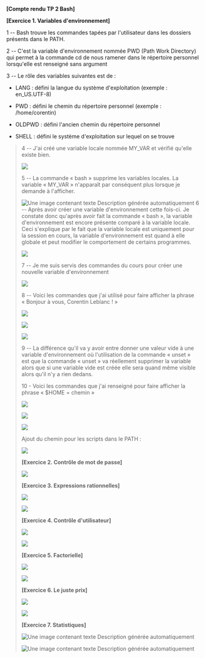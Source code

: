 **[Compte rendu TP 2 Bash]**

**[Exercice 1. Variables d'environnement]**

1 -- Bash trouve les commandes tapées par l'utilisateur dans les
dossiers présents dans le PATH.

2 -- C'est la variable d'environnement nommée PWD (Path Work Directory)
qui permet à la commande cd de nous ramener dans le répertoire personnel
lorsqu'elle est renseigné sans argument

3 -- Le rôle des variables suivantes est de :

-   LANG : défini la langue du système d'exploitation (exemple :
    en_US.UTF-8)

-   PWD : défini le chemin du répertoire personnel (exemple :
    /home/corentin)

-   OLDPWD : défini l'ancien chemin du répertoire personnel

-   SHELL : défini le système d'exploitation sur lequel on se trouve

> 4 -- J'ai créé une variable locale nommée MY_VAR et vérifié qu'elle
> existe bien.
>
> ![](vertopal_27af89dc06304f3292fb7fc711cdd886/media/image1.png)
>
> 5 -- La commande « bash » supprime les variables locales. La variable
> « MY_VAR » n'apparaît par conséquent plus lorsque je demande à
> l'afficher.
>
> ![Une image contenant texte Description générée
> automatiquement](vertopal_27af89dc06304f3292fb7fc711cdd886/media/image2.png)
> 6 -- Après avoir créer une variable d'environnement cette fois-ci. Je
> constate donc qu'après avoir fait la commande « bash », la variable
> d'environnement est encore présente comparé à la variable locale. Ceci
> s'explique par le fait que la variable locale est uniquement pour la
> session en cours, la variable d'environnement est quand à elle globale
> et peut modifier le comportement de certains programmes.
>
> ![](vertopal_27af89dc06304f3292fb7fc711cdd886/media/image3.png)
>
> 7 -- Je me suis servis des commandes du cours pour créer une nouvelle
> variable d'environnement
>
> ![](vertopal_27af89dc06304f3292fb7fc711cdd886/media/image4.png)
>
> 8 -- Voici les commandes que j'ai utilisé pour faire afficher la
> phrase « Bonjour à vous, Corentin Leblanc ! »
>
> ![](vertopal_27af89dc06304f3292fb7fc711cdd886/media/image5.png)
>
> ![](vertopal_27af89dc06304f3292fb7fc711cdd886/media/image6.png)
>
> ![](vertopal_27af89dc06304f3292fb7fc711cdd886/media/image7.png)
>
> 9 -- La différence qu'il va y avoir entre donner une valeur vide à une
> variable d'environnement où l'utilisation de la commande « unset » est
> que la commande « unset » va réellement supprimer la variable alors
> que si une variable vide est créée elle sera quand même visible alors
> qu'il n'y a rien dedans.
>
> 10 - Voici les commandes que j'ai renseigné pour faire afficher la
> phrase « \$HOME = chemin »
>
> ![](vertopal_27af89dc06304f3292fb7fc711cdd886/media/image8.png)
>
> ![](vertopal_27af89dc06304f3292fb7fc711cdd886/media/image9.png)
>
> ![](vertopal_27af89dc06304f3292fb7fc711cdd886/media/image10.png)
> 
> Ajout du chemin pour les scripts dans le PATH :
>
> ![](vertopal_27af89dc06304f3292fb7fc711cdd886/media/image11.png)
>
> **[Exercice 2. Contrôle de mot de passe]**
>
> ![](vertopal_27af89dc06304f3292fb7fc711cdd886/media/image12.png)
>
> **[Exercice 3. Expressions rationnelles]**
>
> ![](vertopal_27af89dc06304f3292fb7fc711cdd886/media/image13.png)
>
> ![](vertopal_27af89dc06304f3292fb7fc711cdd886/media/image14.png)
>
> **[Exercice 4. Contrôle d'utilisateur]**
>
> ![](vertopal_27af89dc06304f3292fb7fc711cdd886/media/image15.png)
>
> ![](vertopal_27af89dc06304f3292fb7fc711cdd886/media/image16.png)
>
> **[Exercice 5. Factorielle]**
>
> ![](vertopal_27af89dc06304f3292fb7fc711cdd886/media/image17.png)
>
> ![](vertopal_27af89dc06304f3292fb7fc711cdd886/media/image18.png)
>
> **[Exercice 6. Le juste prix]**
>
> ![](vertopal_27af89dc06304f3292fb7fc711cdd886/media/image19.png)
>
> ![](vertopal_27af89dc06304f3292fb7fc711cdd886/media/image20.png)
>
> **[Exercice 7. Statistiques]**
>
> ![Une image contenant texte Description générée
> automatiquement](vertopal_27af89dc06304f3292fb7fc711cdd886/media/image21.png)
>
> ![Une image contenant texte Description générée
> automatiquement](vertopal_27af89dc06304f3292fb7fc711cdd886/media/image22.png)

